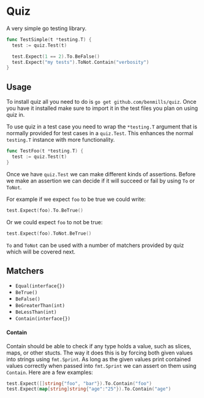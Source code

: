 # Quiz

A very simple go testing library.

```go
func TestSimple(t *testing.T) {
  test := quiz.Test(t)

  test.Expect(1 == 2).To.BeFalse()
  test.Expect("my tests").ToNot.Contain("verbosity")
}
```

## Usage

To install quiz all you need to do is `go get github.com/benmills/quiz`. Once you have it installed make sure to import it in the test files you plan on using quiz in.

To use quiz in a test case you need to wrap the `*testing.T` argument that is normally provided for test cases in a `quiz.Test`. This enhances the normal `testing.T` instance with more functionality.

```go
func TestFoo(t *testing.T) {
  test := quiz.Test(t)
}
```

Once we have `quiz.Test` we can make different kinds of assertions. Before we make an assertion we can decide if it will succeed or fail by using `To` or `ToNot`.

For example if we expect `foo` to be true we could write:

```go
test.Expect(foo).To.BeTrue()
```

Or we could expect `foo` to not be true:

```go
test.Expect(foo).ToNot.BeTrue()
```

`To` and `ToNot` can be used with a number of matchers provided by quiz which will be covered next.

## Matchers

* `Equal(interface{})`
* `BeTrue()`
* `BeFalse()`
* `BeGreaterThan(int)`
* `BeLessThan(int)`
* `Contain(interface{})`

#### Contain

Contain should be able to check if any type holds a value, such as slices, maps, or other stucts. The way it does this is by forcing both given values into strings using `fmt.Sprint`. As long as the given values print contained values correctly when passed into `fmt.Sprint` we can assert on them using `Contain`. Here are a few examples:

```go
test.Expect([]string{"foo", "bar"}).To.Contain("foo")
test.Expect(map[string]string{"age":"25"}).To.Contain("age")
```
